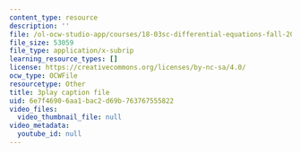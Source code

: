 ```yaml
---
content_type: resource
description: ''
file: /ol-ocw-studio-app/courses/18-03sc-differential-equations-fall-2011/6e7f46906aa1bac2d69b763767555822_yD0_EQLxHcw.srt
file_size: 53059
file_type: application/x-subrip
learning_resource_types: []
license: https://creativecommons.org/licenses/by-nc-sa/4.0/
ocw_type: OCWFile
resourcetype: Other
title: 3play caption file
uid: 6e7f4690-6aa1-bac2-d69b-763767555822
video_files:
  video_thumbnail_file: null
video_metadata:
  youtube_id: null
---
```

